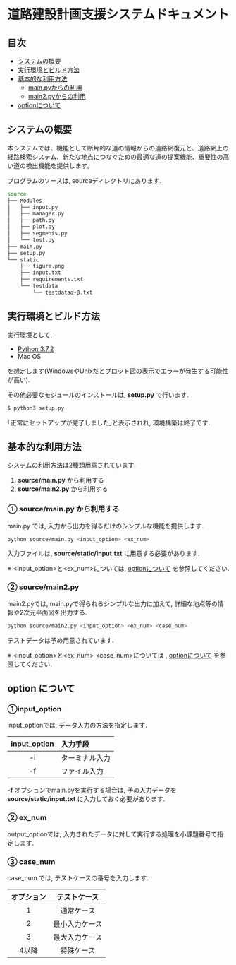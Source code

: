 # 道路建設計画支援システムドキュメント

## 目次

- [システムの概要](#chapter1)
- [実行環境とビルド方法](#chapter2)
- [基本的な利用方法](#chapter3)
    - [main.pyからの利用](#chapter3-1)
    - [main2.pyからの利用](#chapter3-2)
- [optionについて](#about-option)


<a id="chapter1"></a>

## システムの概要

本システムでは、機能として断片的な道の情報からの道路網復元と、道路網上の経路検索システム、新たな地点につなぐための最適な道の提案機能、重要性の高い道の検出機能を提供します。


プログラムのソースは, sourceディレクトリにあります.

``` sh
source
├── Modules
│   ├── input.py
│   ├── manager.py
│   ├── path.py
│   ├── plot.py
│   ├── segments.py
│   └── test.py
├── main.py
├── setup.py
└── static
    ├── figure.png
    ├── input.txt
    ├── requirements.txt
    └── testdata
        └── testdataα-β.txt
```

<a id="chapter2"></a>

## 実行環境とビルド方法

実行環境として,

- [Python 3.7.2](https://www.python.org/downloads/release/python-372/)
- Mac OS

を想定します(WindowsやUnixだとプロット図の表示でエラーが発生する可能性が高い).

その他必要なモジュールのインストールは, **setup.py** で行います.

``` sh
$ python3 setup.py
```

｢正常にセットアップが完了しました｣と表示されれ, 環境構築は終了です.

<a id="chapter3"></a>

## 基本的な利用方法

システムの利用方法は2種類用意されています.

1. **source/main.py** から利用する
2. **source/main2.py** から利用する

<a id="chapter3-1"></a>

### ① source/main.py から利用する

main.py では, 入力から出力を得るだけのシンプルな機能を提供します.

``` sh
python source/main.py <input_option> <ex_num>
```

入力ファイルは, **source/static/input.txt** に用意する必要があります.

※ \<input_option\>と\<ex_num\>については, [optionについて](#about-option) を参照してください.

<a id="chapter3-2"></a>

### ② source/main2.py

main2.pyでは, main.pyで得られるシンプルな出力に加えて, 詳細な地点等の情報や2次元平面図を出力する.

``` sh
python source/main2.py <input_option> <ex_num> <case_num>
```

テストデータは予め用意されています.

※ \<input_option\>と\<ex_num\> \<case_num\>については
, [optionについて](#about-option) を参照してください.

<a id="about-option"></a>

## option について

### ①input_option

input_optionでは, データ入力の方法を指定します.

| input_option | 入力手段 |
| :---: | :--- |
| -i | ターミナル入力 |
| -f | ファイル入力 |

**-f** オプションでmain.pyを実行する場合は, 予め入力データを **source/static/input.txt** に入力しておく必要があります.

### ② ex_num

output_optionでは, 入力されたデータに対して実行する処理を小課題番号で指定します.

### ③ case_num

case_num では, テストケースの番号を入力します.

| オプション | テストケース |
|:---:|:---:|
| 1 | 通常ケース |
| 2 | 最小入力ケース |
| 3 | 最大入力ケース |
| 4以降 | 特殊ケース |
